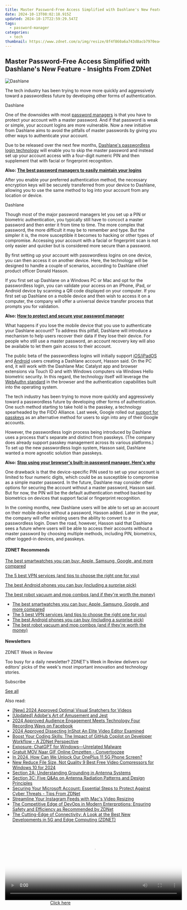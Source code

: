 ```yaml
---
title: Master Password-Free Access Simplified with Dashlane's New Feature - Insights From ZDNet
date: 2024-10-13T08:02:18.915Z
updated: 2024-10-17T22:59:29.547Z
tags:
  - password-manager
categories:
  - tech
thumbnail: https://www.zdnet.com/a/img/resize/8f4f860a6a743d8acb7970ea4ff96ba66b59cdd3/2023/05/08/85153349-0279-4f1a-aec9-421d487216be/figure-1-dashlane-unveils-passwordless-logins-to-avoid-master-passwords.jpg?width=170&height=128&fit=crop&auto=webp
---
```


## Master Password-Free Access Simplified with Dashlane's New Feature - Insights From ZDNet

![Dashlane](https://www.zdnet.com/a/img/resize/2ea30ddc70bb6b88be0f9e40dc2b9b914348a4b5/2022/09/02/854a469d-dac9-4699-97ad-8d35781eece3/dashlane.jpg?auto=webp&width=1280)

The tech industry has been trying to move more quickly and aggressively toward a passwordless future by developing other forms of authentication. 

Dashlane

One of the downsides with most [password managers](https://www.zdnet.com/article/best-password-manager/) is that you have to protect your account with a master password. And if that password is weak or simple, your account logins are more vulnerable. Now a new initiative from Dashlane aims to avoid the pitfalls of master passwords by giving you other ways to authenticate your account.

Due to be released over the next few months, [Dashlane's passwordless login technology](https://www.dashlane.com/passwordless) will enable you to skip the master password and instead set up your account access with a four-digit numeric PIN and then supplement that with facial or fingerprint recognition.

**Also:** [**The best password managers to easily maintain your logins**](https://www.zdnet.com/article/best-password-manager/)

After you enable your preferred authentication method, the necessary encryption keys will be securely transferred from your device to Dashlane, allowing you to use the same method to log into your account from any location or device.

Dashlane

Though most of the major password managers let you set up a PIN or biometric authentication, you typically still have to concoct a master password and then enter it from time to time. The more complex that password, the more difficult it may be to remember and type. But the simpler it is, the more susceptible it becomes to hacking or other types of compromise. Accessing your account with a facial or fingerprint scan is not only easier and quicker but is considered more secure than a password.

By first setting up your account with passwordless logins on one device, you can then access it on another device. Here, the technology will be designed to handle a couple of scenarios, according to Dashlane chief product officer Donald Hasson.

If you first set up Dashlane on a Windows PC or Mac and opt for the passwordless login, you can validate your access on an iPhone, iPad, or Android device by scanning a QR code displayed on your computer. If you first set up Dashlane on a mobile device and then wish to access it on a computer, the company will offer a universal device transfer process that prompts you for validation.

**Also:** [**How to protect and secure your password manager**](https://www.zdnet.com/article/how-to-protect-and-secure-your-password-manager/)

What happens if you lose the mobile device that you use to authenticate your Dashlane account? To address this pitfall, Dashlane will introduce a mechanism to help users recover their data if they lose their device. For people who still use a master password, an account recovery key will also be available to let them gain access to their account.

The public beta of the passwordless logins will initially support [iOS/iPadOS](https://apps.apple.com/us/app/dashlane-password-manager/id517914548?platform=iphone) and [Android](https://play.google.com/store/apps/details?id=com.dashlane&hl=en) users creating a Dashlane account, Hasson said. On the PC end, it will work with the Dashlane Mac Catalyst app and browser extensions via Touch ID and with Windows computers via Windows Hello biometric security. In this regard, the technology itself will leverage the [WebAuthn standard](https://www.w3.org/TR/webauthn-1/) in the browser and the authentication capabilities built into the operating system.

The tech industry has been trying to move more quickly and aggressively toward a passwordless future by developing other forms of authentication. One such method starting to take hold is the passkey, a technology spearheaded by the FIDO Alliance. Last week, Google rolled out [support for passkeys](https://www.zdnet.com/article/google-now-lets-you-sign-into-your-account-with-a-passkey-instead-of-a-password/) as an alternative method for users to sign into any of their Google accounts.

However, the passwordless login process being introduced by Dashlane uses a process that's separate and distinct from passkeys. (The company does already support passkey management across its various platforms.) To set up the new passwordless login system, Hasson said, Dashlane wanted a more agnostic solution than passkeys.

**Also:** [**Stop using your browser's built-in password manager. Here's why**](https://www.zdnet.com/article/stop-using-your-browsers-built-in-password-manager/)

One drawback is that the device-specific PIN used to set up your account is limited to four numeric digits, which could be as susceptible to compromise as a simple master password. In the future, Dashlane may consider other options for securing the account without a master password, Hasson said. But for now, the PIN will be the default authentication method backed by biometrics on devices that support facial or fingerprint recognition.

In the coming months, new Dashlane users will be able to set up an account on their mobile device without a password, Hasson added. Later in the year, the company will offer existing users the ability to convert to a passwordless login. Down the road, however, Hasson said that Dashlane sees a future where users will be able to access their accounts without a master password by choosing multiple methods, including PIN, biometrics, other logged-in devices, and passkeys.

#### **ZDNET** Recommends

[The best smartwatches you can buy: Apple, Samsung, Google, and more compared](https://www.zdnet.com/article/best-smartwatch/ "The best smartwatches you can buy: Apple, Samsung, Google, and more compared")

[The 5 best VPN services (and tips to choose the right one for you)](https://www.zdnet.com/article/best-vpn/ "The 5 best VPN services (and tips to choose the right one for you)")

[The best Android phones you can buy (including a surprise pick)](https://www.zdnet.com/article/best-android-phone/ "The best Android phones you can buy (including a surprise pick)")

[The best robot vacuum and mop combos (and if they're worth the money)](https://www.zdnet.com/article/best-robot-vacuum-mop/ "The best robot vacuum and mop combos (and if they're worth the money)")

* [The best smartwatches you can buy: Apple, Samsung, Google, and more compared](https://www.zdnet.com/article/best-smartwatch/ "The best smartwatches you can buy: Apple, Samsung, Google, and more compared")
* [The 5 best VPN services (and tips to choose the right one for you)](https://www.zdnet.com/article/best-vpn/ "The 5 best VPN services (and tips to choose the right one for you)")
* [The best Android phones you can buy (including a surprise pick)](https://www.zdnet.com/article/best-android-phone/ "The best Android phones you can buy (including a surprise pick)")
* [The best robot vacuum and mop combos (and if they're worth the money)](https://www.zdnet.com/article/best-robot-vacuum-mop/ "The best robot vacuum and mop combos (and if they're worth the money)")

#### Newsletters

ZDNET Week in Review

Too busy for a daily newsletter? ZDNET's Week in Review delivers our editors' picks of the week's most important innovation and technology stories.

 Subscribe

[See all](https://www.zdnet.com/newsletters/)

<ins class="adsbygoogle"
     style="display:block"
     data-ad-format="autorelaxed"
     data-ad-client="ca-pub-7571918770474297"
     data-ad-slot="1223367746"></ins>

<ins class="adsbygoogle"
     style="display:block"
     data-ad-client="ca-pub-7571918770474297"
     data-ad-slot="8358498916"
     data-ad-format="auto"
     data-full-width-responsive="true"></ins>

<span class="atpl-alsoreadstyle">Also read:</span>
<div><ul>
<li><a href="https://screen-video-capture.techidaily.com/new-2024-approved-optimal-visual-snatchers-for-videos/"><u>[New] 2024 Approved Optimal Visual Snatchers for Videos</u></a></li>
<li><a href="https://extra-lessons.techidaily.com/updated-adobes-art-of-amusement-and-jest/"><u>[Updated] Adobe's Art of Amusement and Jest</u></a></li>
<li><a href="https://screen-sharing-recording.techidaily.com/2024-approved-audience-engagement-meets-technology-four-recording-ways-on-facebook/"><u>2024 Approved Audience Engagement Meets Technology Four Recording Ways on Facebook</u></a></li>
<li><a href="https://fox-glue.techidaily.com/2024-approved-dissecting-inshot-an-elite-video-editor-examined/"><u>2024 Approved Dissecting InShot An Elite Video Editor Examined</u></a></li>
<li><a href="https://app-tips.techidaily.com/boost-your-coding-skills-the-impact-of-github-copilot-on-developer-workflow-a-zdnet-perspective/"><u>Boost Your Coding Skills: The Impact of GitHub Copilot on Developer Workflow - A ZDNet Perspective</u></a></li>
<li><a href="https://tech-hub.techidaily.com/exposure-chatgpt-for-windowsunrelated-malware/"><u>Exposure: ChatGPT for Windows—Unrelated Malware</u></a></li>
<li><a href="https://win-remarkable.techidaily.com/gratuit-mov-naar-gif-online-omzetten-convertoozee/"><u>Gratuit MOV Naar GIF Online Omzetten - Convertoozee</u></a></li>
<li><a href="https://easy-unlock-android.techidaily.com/in-2024-how-can-we-unlock-our-oneplus-11-5g-phone-screen-by-drfone-android/"><u>In 2024, How Can We Unlock Our OnePlus 11 5G Phone Screen?</u></a></li>
<li><a href="https://smart-video-creator.techidaily.com/new-reduce-file-size-not-quality-9-best-free-video-compressors-for-windows-10-for-2024/"><u>New Reduce File Size, Not Quality 9 Best Free Video Compressors for Windows 10 for 2024</u></a></li>
<li><a href="https://app-tips.techidaily.com/section-2a-understanding-grounding-in-antenna-systems/"><u>Section 2A: Understanding Grounding in Antenna Systems</u></a></li>
<li><a href="https://app-tips.techidaily.com/section-3c-five-qandas-on-antenna-radiation-patterns-and-design-principles/"><u>Section 3C: Five Q&As on Antenna Radiation Patterns and Design Principles</u></a></li>
<li><a href="https://app-tips.techidaily.com/securing-your-microsoft-account-essential-steps-to-protect-against-cyber-threats-tips-from-zdnet/"><u>Securing Your Microsoft Account: Essential Steps to Protect Against Cyber Threats - Tips From ZDNet</u></a></li>
<li><a href="https://instagram-video-files.techidaily.com/streamline-your-instagram-feeds-with-macs-video-resizing/"><u>Streamline Your Instagram Feeds with Mac's Video Resizing</u></a></li>
<li><a href="https://app-tips.techidaily.com/the-competitive-edge-of-devops-in-modern-enterprptions-ensuring-safety-and-efficiency-as-recommended-by-zdnet/"><u>The Competitive Edge of DevOps in Modern Enterprptions: Ensuring Safety and Efficiency as Recommended by ZDNet</u></a></li>
<li><a href="https://app-tips.techidaily.com/the-cutting-edge-of-connectivity-a-look-at-the-best-new-developments-in-5g-and-edge-computing-zdnet/"><u>The Cutting-Edge of Connectivity: A Look at the Best New Developments in 5G and Edge Computing (ZDNET)</u></a></li>
</ul></div>

<!-- affiliate ads begin -->
<span id="1982456">
					<video width="576" height="240" style="cursor:pointer"
           poster="//a.impactradius-go.com/display-clicktoplayimage/1982456.png"
           onclick="if(!this.playClicked){this.play();this.setAttribute('controls',true);this.playClicked=true;}">
	   <source src="//a.impactradius-go.com/display-ad/22993-1982456">
	   <img src="//a.impactradius-go.com/display-clicktoplayimage/1982456.png" style="border: none; height: 100%; width: 100%; object-fit: contain">
	</video>
	<div style="width:360px;text-align:center"><a href="javascript:window.open(decodeURIComponent('https%3A%2F%2Fhomestyler.sjv.io%2Fc%2F5597632%2F1982456%2F22993'), '_blank');void(0);">Click here</a></div>
</span>
<img height="0" width="0" src="https://imp.pxf.io/i/5597632/1982456/22993" style="position:absolute;visibility:hidden;" border="0" />
<!-- affiliate ads end -->

